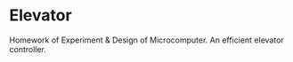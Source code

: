# Elevator
Homework of  Experiment &amp; Design of Microcomputer. An efficient elevator controller.
